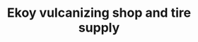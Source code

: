 ---
title: "Ekoy vulcanizing shop and tire supply"
url: /poblacion-ilawod/ekoy-vulcanizing-shop-and-tire-supply/
shop: tyres
---